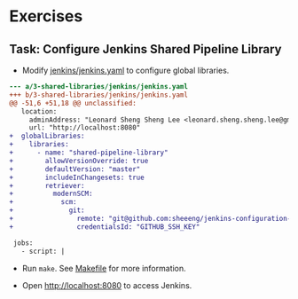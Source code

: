 # Exercises

## Task: Configure Jenkins Shared Pipeline Library

- Modify [jenkins/jenkins.yaml](jenkins/jenkins.yaml) to configure global libraries.

```patch
--- a/3-shared-libraries/jenkins/jenkins.yaml
+++ b/3-shared-libraries/jenkins/jenkins.yaml
@@ -51,6 +51,18 @@ unclassified:
   location:
     adminAddress: "Leonard Sheng Sheng Lee <leonard.sheng.sheng.lee@gmail.com>"
     url: "http://localhost:8080"
+  globalLibraries:
+    libraries:
+      - name: "shared-pipeline-library"
+        allowVersionOverride: true
+        defaultVersion: "master"
+        includeInChangesets: true
+        retriever:
+          modernSCM:
+            scm:
+              git:
+                remote: "git@github.com:sheeeng/jenkins-configuration-as-code-shared-pipeline-library.git"
+                credentialsId: "GITHUB_SSH_KEY"

 jobs:
   - script: |
```

- Run `make`. See [Makefile](Makefile) for more information.

- Open [http://localhost:8080](http://localhost:8080) to access Jenkins.

